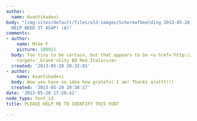 ```yaml
---
author:
  name: Avantikadevi
body: "[img:sites/default/files/old-images/Schermafbeelding 2013-05-28 om 15_5027.49.45.png]\r\n\r\nPLEASE
  HELP NEED IT ASAP! (A)"
comments:
- author:
    name: Mike F
    picture: 109911
  body: Too tiny to be certain, but that appears to be <a href='http://old.myfonts.com/fonts/berthold/city-bq/'
    target='_blank'>City BQ Med Italic</a>
  created: '2013-05-28 20:32:01'
- author:
    name: Avantikadevi
  body: Wow you have no idea how grateful I am! Thanks alottt!!!
  created: '2013-05-28 20:38:17'
date: '2013-05-28 17:28:41'
node_type: font_id
title: PLEASE HELP ME TO IDENTIFY THIS FONT

---
```

